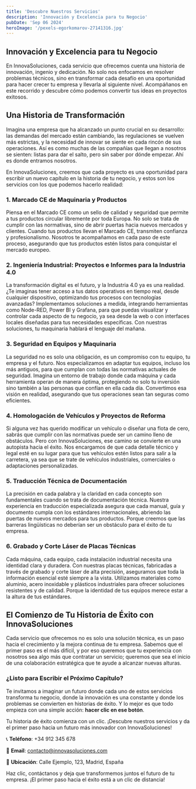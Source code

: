 ```yaml
---
title: 'Descubre Nuestros Servicios'
description: 'Innovación y Excelencia para tu Negocio'
pubDate: 'Sep 06 2024'
heroImage: '/pexels-egorkomarov-27141316.jpg'
---
```


## Innovación y Excelencia para tu Negocio

En InnovaSoluciones, cada servicio que ofrecemos cuenta una historia de innovación, ingenio y dedicación. No solo nos enfocamos en resolver problemas técnicos, sino en transformar cada desafío en una oportunidad para hacer crecer tu empresa y llevarla al siguiente nivel. Acompáñanos en este recorrido y descubre cómo podemos convertir tus ideas en proyectos exitosos.

## Una Historia de Transformación

Imagina una empresa que ha alcanzado un punto crucial en su desarrollo: las demandas del mercado están cambiando, las regulaciones se vuelven más estrictas, y la necesidad de innovar se siente en cada rincón de sus operaciones. Así es como muchas de las compañías que llegan a nosotros se sienten: listas para dar el salto, pero sin saber por dónde empezar. Ahí es donde entramos nosotros.

En InnovaSoluciones, creemos que cada proyecto es una oportunidad para escribir un nuevo capítulo en la historia de tu negocio, y estos son los servicios con los que podemos hacerlo realidad:

### 1. **Marcado CE de Maquinaria y Productos**

Piensa en el Marcado CE como un sello de calidad y seguridad que permite a tus productos circular libremente por toda Europa. No solo se trata de cumplir con las normativas, sino de abrir puertas hacia nuevos mercados y clientes. Cuando tus productos llevan el Marcado CE, transmiten confianza y profesionalismo. Nosotros te acompañamos en cada paso de este proceso, asegurando que tus productos estén listos para conquistar el mercado europeo.

### 2. **Ingeniería Industrial: Proyectos e Informes para la Industria 4.0**

La transformación digital es el futuro, y la Industria 4.0 ya es una realidad. ¿Te imaginas tener acceso a tus datos operativos en tiempo real, desde cualquier dispositivo, optimizando tus procesos con tecnologías avanzadas? Implementamos soluciones a medida, integrando herramientas como Node-RED, Power BI y Grafana, para que puedas visualizar y controlar cada aspecto de tu negocio, ya sea desde la web o con interfaces locales diseñadas para tus necesidades específicas. Con nuestras soluciones, tu maquinaria hablará el lenguaje del mañana.

### 3. **Seguridad en Equipos y Maquinaria**

La seguridad no es solo una obligación, es un compromiso con tu equipo, tu empresa y el futuro. Nos especializamos en adaptar tus equipos, incluso los más antiguos, para que cumplan con todas las normativas actuales de seguridad. Imagina un entorno de trabajo donde cada máquina y cada herramienta operan de manera óptima, protegiendo no solo tu inversión sino también a las personas que confían en ella cada día. Convertimos esa visión en realidad, asegurando que tus operaciones sean tan seguras como eficientes.

### 4. **Homologación de Vehículos y Proyectos de Reforma**

Si alguna vez has querido modificar un vehículo o diseñar una flota de cero, sabrás que cumplir con las normativas puede ser un camino lleno de obstáculos. Pero con InnovaSoluciones, ese camino se convierte en una autopista hacia el éxito. Nos encargamos de que cada detalle técnico y legal esté en su lugar para que tus vehículos estén listos para salir a la carretera, ya sea que se trate de vehículos industriales, comerciales o adaptaciones personalizadas.

### 5. **Traducción Técnica de Documentación**

La precisión en cada palabra y la claridad en cada concepto son fundamentales cuando se trata de documentación técnica. Nuestra experiencia en traducción especializada asegura que cada manual, guía y documento cumpla con los estándares internacionales, abriendo las puertas de nuevos mercados para tus productos. Porque creemos que las barreras lingüísticas no deberían ser un obstáculo para el éxito de tu empresa.

### 6. **Grabado y Corte Láser de Placas Técnicas**

Cada máquina, cada equipo, cada instalación industrial necesita una identidad clara y duradera. Con nuestras placas técnicas, fabricadas a través de grabado y corte láser de alta precisión, aseguramos que toda la información esencial esté siempre a la vista. Utilizamos materiales como aluminio, acero inoxidable y plásticos industriales para ofrecer soluciones resistentes y de calidad. Porque la identidad de tus equipos merece estar a la altura de tus estándares.

## El Comienzo de Tu Historia de Éxito con InnovaSoluciones

Cada servicio que ofrecemos no es solo una solución técnica, es un paso hacia el crecimiento y la mejora continua de tu empresa. Sabemos que el primer paso es el más difícil, y por eso queremos que tu experiencia con nosotros sea algo más que contratar un servicio; queremos que sea el inicio de una colaboración estratégica que te ayude a alcanzar nuevas alturas.

### ¿Listo para Escribir el Próximo Capítulo?

Te invitamos a imaginar un futuro donde cada uno de estos servicios transforma tu negocio, donde la innovación es una constante y donde los problemas se convierten en historias de éxito. Y lo mejor es que todo empieza con una simple acción: **hacer clic en ese botón**.

Tu historia de éxito comienza con un clic. ¡Descubre nuestros servicios y da el primer paso hacia un futuro más innovador con InnovaSoluciones!

📞 **Teléfono**: +34 912 345 678

📧 **Email**: [contacto@innovasoluciones.com](mailto:contacto@innovasoluciones.com)

📍 **Ubicación**: Calle Ejemplo, 123, Madrid, España

Haz clic, contáctanos y deja que transformemos juntos el futuro de tu empresa. ¡El primer paso hacia el éxito está a un clic de distancia!